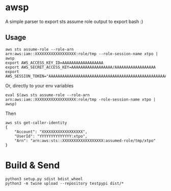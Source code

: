 # awsp
A simple parser to export sts assume role output to export bash :)

## Usage
```
aws sts assume-role --role-arn arn:aws:iam::XXXXXXXXXXXXXXXXXX:role/tmp --role-session-name xtpo | awsp        
export AWS_ACCESS_KEY_ID=AAAAAAAAAAAAAAAAAA
export AWS_SECRET_ACCESS_KEY=AAAAAAAAAAAAAAAAAA/AAAAAAAAAAAAAAAAAA
export AWS_SESSION_TOKEN="AAAAAAAAAAAAAAAAAAAAAAAAAAAAAAAAAAAAAAAAAAAAAAAAAAAAAA"
```

Or, directly to your env variables

```
eval $(aws sts assume-role --role-arn arn:aws:iam::XXXXXXXXXXXXXXXXXX:role/tmp -role-session-name xtpo | awsp)
```

Then

```
aws sts get-caller-identity
{
    "Account": "XXXXXXXXXXXXXXXXXX", 
    "UserId": "YYYYYYYYYYYYYY:xtpo", 
    "Arn": "arn:aws:sts::XXXXXXXXXXXXXXXXXX:assumed-role/tmp/xtpo"
}

```

# Build & Send
```
python3 setup.py sdist bdist_wheel
python3 -m twine upload --repository testpypi dist/*
```